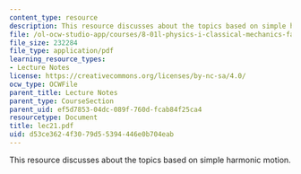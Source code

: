 ```yaml
---
content_type: resource
description: This resource discusses about the topics based on simple harmonic motion.
file: /ol-ocw-studio-app/courses/8-01l-physics-i-classical-mechanics-fall-2005/d53ce3624f3079d55394446e0b704eab_lec21.pdf
file_size: 232284
file_type: application/pdf
learning_resource_types:
- Lecture Notes
license: https://creativecommons.org/licenses/by-nc-sa/4.0/
ocw_type: OCWFile
parent_title: Lecture Notes
parent_type: CourseSection
parent_uid: ef5d7853-04dc-089f-760d-fcab84f25ca4
resourcetype: Document
title: lec21.pdf
uid: d53ce362-4f30-79d5-5394-446e0b704eab
---
```

This resource discusses about the topics based on simple harmonic motion.